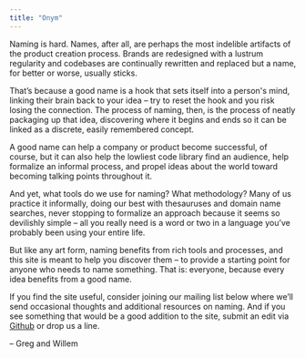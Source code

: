 ```yaml
---
title: "Onym"
---
```


Naming is hard. Names, after all, are perhaps the most
indelible artifacts of the product creation process. Brands
are redesigned with a lustrum regularity and codebases are
continually rewritten and replaced but a name,
for better or worse, usually sticks.

That’s because a good name is a hook that sets itself into a person's mind,
linking their brain back to your idea – try to reset the hook and you
risk losing the connection. The process of naming, then, is the process
of neatly packaging up that idea, discovering where it begins and ends 
so it can be linked as a discrete, easily remembered concept.

A good name can help a company or product become successful, of
course, but it can also help the lowliest code library find an
audience, help formalize an informal process, and propel
ideas about the world toward becoming talking points throughout it.

And yet, what tools do we use for naming? What methodology? Many
of us practice it informally, doing our best with thesauruses and
domain name searches, never stopping to formalize an approach because
it seems so devilishly simple – all you really need is a word or two
in a language you’ve probably been using your entire life.

But like any art form, naming benefits from rich tools and
processes, and this site is meant to help you discover them – to
provide a starting point for anyone who needs to name
something. That is: everyone, because every idea benefits from a good
name.

If you find the site useful, consider joining our mailing list below
where we’ll send occasional thoughts and additional
resources on naming. And if you see something that would be a good
addition to the site, submit an edit via
[Github](https://github.com/onymco/onym.co) or drop us a line.

– Greg and Willem
